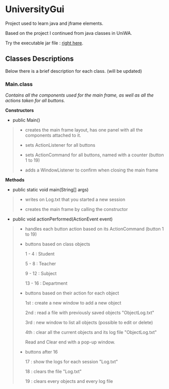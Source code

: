 # UniversityGui


Project used to learn java and jframe elements.

Based on the project I continued from java classes in UniWA.

Try the executable jar file : [right here](https://github.com/VaggM/UniversityGui/blob/main/UniversityGUI/out/artifacts/UniversityGUI_jar/UniversityGUI.jar).

## Classes Descriptions

Below there is a brief description for each class. (will be updated)


### Main.class

*Contains all the components used for the main frame, as well as all the actions taken for all buttons.*


**Constructors**


* public Main()

> * creates the main frame layout, has one panel with all the components attached to it.
>
> * sets ActionListener for all buttons
>
> * sets ActionCommand  for all buttons, named with a counter (button 1 to 19)
>
> * adds a WindowListener to confirm when closing the main frame


**Methods**

 
* public static void main(String[] args)
 
> * writes on Log.txt that you started a new session
>
> * creates the main frame by calling the constructor
 
* public void actionPerformed(ActionEvent event)

> * handles each button action based on its ActionCommand (button 1 to 19)
>
> * buttons based on class objects
> 
>    1 -  4 : Student 
>
>    5 -  8 : Teacher
>
>    9 - 12 : Subject
>
>    13 - 16 : Department
> 
> * buttons based on their action for each object 
> 
>    1st : create a new window to add a new object
> 
>    2nd : read a file with previously saved objects "ObjectLog.txt"
> 
>    3rd : new window to list all objects (possible to edit or delete)
> 
>    4th : clear all the current objects and its log file "ObjectLog.txt"
> 
>    Read and Clear end with a pop-up window.
> 
> * buttons after 16
> 
>    17 : show the logs for each session "Log.txt"
> 
>    18 : clears the file "Log.txt"
> 
>    19 : clears every objects and every log file
